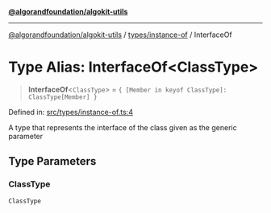 [**@algorandfoundation/algokit-utils**](../../../README.md)

***

[@algorandfoundation/algokit-utils](../../../README.md) / [types/instance-of](../README.md) / InterfaceOf

# Type Alias: InterfaceOf\<ClassType\>

> **InterfaceOf**\<`ClassType`\> = `{ [Member in keyof ClassType]: ClassType[Member] }`

Defined in: [src/types/instance-of.ts:4](https://github.com/algorandfoundation/algokit-utils-ts/blob/main/src/types/instance-of.ts#L4)

A type that represents the interface of the class given as the generic parameter

## Type Parameters

### ClassType

`ClassType`
